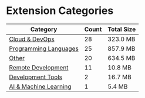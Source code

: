 # Extension Categories

| Category | Count | Total Size |
|----------|-------|------------|
| [Cloud & DevOps](category_cloud_&_devops.md) | 28 | 323.0 MB |
| [Programming Languages](category_programming_languages.md) | 25 | 857.9 MB |
| [Other](category_other.md) | 20 | 634.5 MB |
| [Remote Development](category_remote_development.md) | 11 | 10.8 MB |
| [Development Tools](category_development_tools.md) | 2 | 16.7 MB |
| [AI & Machine Learning](category_ai_&_machine_learning.md) | 1 | 5.4 MB |
